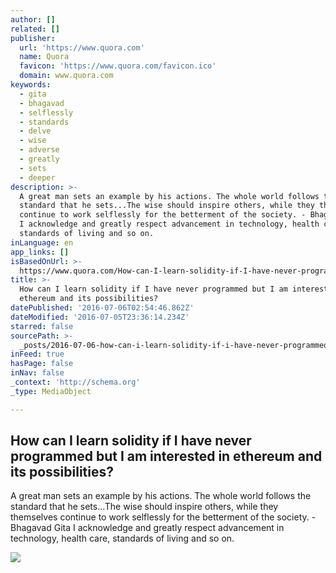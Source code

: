 ```yaml
---
author: []
related: []
publisher:
  url: 'https://www.quora.com'
  name: Quora
  favicon: 'https://www.quora.com/favicon.ico'
  domain: www.quora.com
keywords:
  - gita
  - bhagavad
  - selflessly
  - standards
  - delve
  - wise
  - adverse
  - greatly
  - sets
  - deeper
description: >-
  A great man sets an example by his actions. The whole world follows the
  standard that he sets...The wise should inspire others, while they themselves
  continue to work selflessly for the betterment of the society. - Bhagavad Gita
  I acknowledge and greatly respect advancement in technology, health care,
  standards of living and so on.
inLanguage: en
app_links: []
isBasedOnUrl: >-
  https://www.quora.com/How-can-I-learn-solidity-if-I-have-never-programmed-but-I-am-interested-in-ethereum-and-its-possibilities
title: >-
  How can I learn solidity if I have never programmed but I am interested in
  ethereum and its possibilities?
datePublished: '2016-07-06T02:54:46.862Z'
dateModified: '2016-07-05T23:36:14.234Z'
starred: false
sourcePath: >-
  _posts/2016-07-06-how-can-i-learn-solidity-if-i-have-never-programmed-but-i-am.md
inFeed: true
hasPage: false
inNav: false
_context: 'http://schema.org'
_type: MediaObject

---
```

<article style=""><h1>How can I learn solidity if I have never programmed but I am interested in ethereum and its possibilities?</h1><p>A great man sets an example by his actions. The whole world follows the standard that he sets...The wise should inspire others, while they themselves continue to work selflessly for the betterment of the society. - Bhagavad Gita I acknowledge and greatly respect advancement in technology, health care, standards of living and so on.</p><img src="https://qsf.ec.quoracdn.net/-images.new_grid.fb_share_default.pnge6dde9cfa6e03c43.png" /></article>